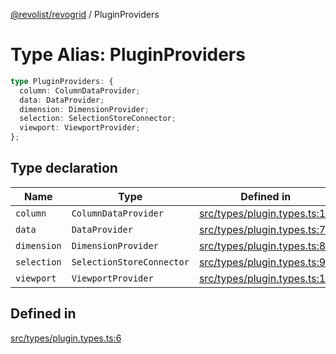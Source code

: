 [@revolist/revogrid](README.md) / PluginProviders

# Type Alias: PluginProviders

```ts
type PluginProviders: {
  column: ColumnDataProvider;
  data: DataProvider;
  dimension: DimensionProvider;
  selection: SelectionStoreConnector;
  viewport: ViewportProvider;
};
```

## Type declaration

| Name | Type | Defined in |
| ------ | ------ | ------ |
| `column` | `ColumnDataProvider` | [src/types/plugin.types.ts:10](https://github.com/revolist/revogrid/blob/4056bfa6a410a4e819b4e23d2047ed6d5d60c1ea/src/types/plugin.types.ts#L10) |
| `data` | `DataProvider` | [src/types/plugin.types.ts:7](https://github.com/revolist/revogrid/blob/4056bfa6a410a4e819b4e23d2047ed6d5d60c1ea/src/types/plugin.types.ts#L7) |
| `dimension` | `DimensionProvider` | [src/types/plugin.types.ts:8](https://github.com/revolist/revogrid/blob/4056bfa6a410a4e819b4e23d2047ed6d5d60c1ea/src/types/plugin.types.ts#L8) |
| `selection` | `SelectionStoreConnector` | [src/types/plugin.types.ts:9](https://github.com/revolist/revogrid/blob/4056bfa6a410a4e819b4e23d2047ed6d5d60c1ea/src/types/plugin.types.ts#L9) |
| `viewport` | `ViewportProvider` | [src/types/plugin.types.ts:11](https://github.com/revolist/revogrid/blob/4056bfa6a410a4e819b4e23d2047ed6d5d60c1ea/src/types/plugin.types.ts#L11) |

## Defined in

[src/types/plugin.types.ts:6](https://github.com/revolist/revogrid/blob/4056bfa6a410a4e819b4e23d2047ed6d5d60c1ea/src/types/plugin.types.ts#L6)
